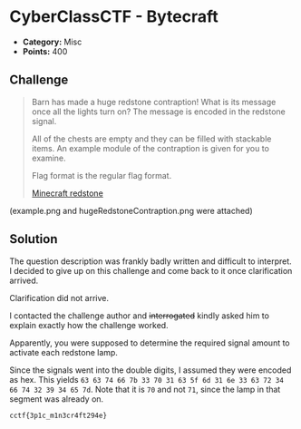 # CyberClassCTF - Bytecraft

* **Category:** Misc
* **Points:** 400

## Challenge

> Barn has made a huge redstone contraption! What is its message once all the lights turn on? The message is encoded in the redstone signal.
> 
> All of the chests are empty and they can be filled with stackable items. An example module of the contraption is given for you to examine.
> 
> Flag format is the regular flag format.
> 
> [Minecraft redstone](https://minecraft.gamepedia.com/Mechanics/Redstone/Circuit#Power)

(example.png and hugeRedstoneContraption.png were attached)


## Solution

The question description was frankly badly written and difficult to interpret. I decided to give up on this challenge and come back to it once clarification arrived.

Clarification did not arrive.

I contacted the challenge author and ~~interrogated~~ kindly asked him to explain exactly how the challenge worked.

Apparently, you were supposed to determine the required signal amount to activate each redstone lamp.

Since the signals went into the double digits, I assumed they were encoded as hex. This yields `63 63 74 66 7b 33 70 31 63 5f 6d 31 6e 33 63 72 34 66 74 32 39 34 65 7d`. Note that it is `70` and not `71`, since the lamp in that segment was already on.

```
cctf{3p1c_m1n3cr4ft294e}
```